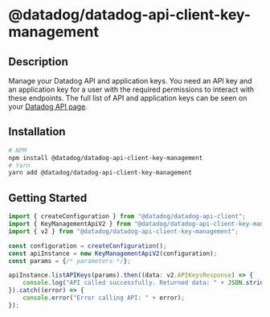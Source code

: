 # @datadog/datadog-api-client-key-management

## Description

Manage your Datadog API and application keys. You need an API key and
an application key for a user with the required permissions to interact
with these endpoints. The full list of API and application keys can be
seen on your [Datadog API page](https://app.datadoghq.com/account/settings#api).

## Installation

```sh
# NPM
npm install @datadog/datadog-api-client-key-management
# Yarn
yarn add @datadog/datadog-api-client-key-management
```

## Getting Started
```ts
import { createConfiguration } from "@datadog/datadog-api-client";
import { KeyManagementApiV2 } from "@datadog/datadog-api-client-key-management";
import { v2 } from "@datadog/datadog-api-client-key-management";

const configuration = createConfiguration();
const apiInstance = new KeyManagementApiV2(configuration);
const params = {/* parameters */};

apiInstance.listAPIKeys(params).then((data: v2.APIKeysResponse) => {
    console.log("API called successfully. Returned data: " + JSON.stringify(data));
}).catch((error) => {
    console.error("Error calling API: " + error);
});
```